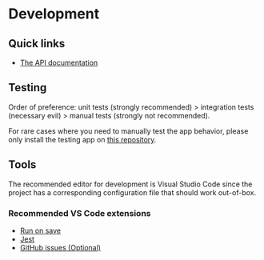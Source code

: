 # Development

## Quick links

-   [The API documentation](https://approveman-api-docs.vercel.app/)

## Testing

Order of preference: unit tests (strongly recommended) > integration tests (necessary evil) > manual tests (strongly not recommended).

For rare cases where you need to manually test the app behavior, please only install the testing app on [this repository](https://github.com/tianhaoz95/approveman-test).

## Tools

The recommended editor for development is Visual Studio Code since the project has a corresponding configuration file that should work out-of-box.

### Recommended VS Code extensions

-   [Run on save](https://marketplace.visualstudio.com/items?itemName=emeraldwalk.RunOnSave)
-   [Jest](https://marketplace.visualstudio.com/items?itemName=Orta.vscode-jest)
-   [GitHub issues (Optional)](https://marketplace.visualstudio.com/items?itemName=ms-vscode.github-issues-prs)
